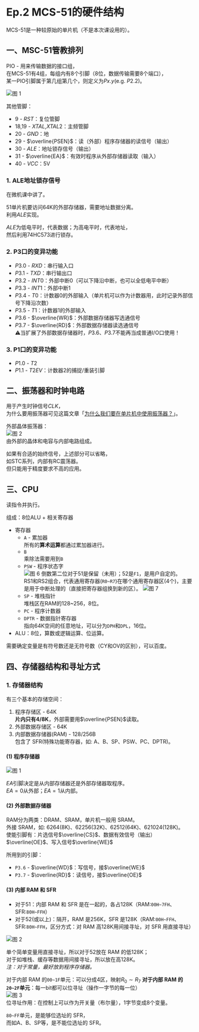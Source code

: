 # Ep.2 MCS-51的硬件结构

MCS-51是一种较原始的单片机（不是本次课设用的）。

## 一、MSC-51管教排列

PIO - 用来传输数据的接口组，  
在MCS-51有4组，每组内有8个引脚（8位，数据传输需要8个端口），  
某一PIO引脚属于第几组第几个，则定义为$Px.y$(e.g. $P2.2$)。

![图 1](images/2.MCS-51--09-20_09-59-32.png)

其他管脚：

* 9 - $RST$：复位管脚
* 18,19 - $XTAL$,$XTAL2$：主频管脚
* 20 - $GND$：地
* 29 - $\overline{PSEN}$：读（外部）程序存储器的读信号（输出）
* 30 - $ALE$：地址锁存信号（输出）
* 31 - $\overline{EA}$：有效时程序从外部存储器读取（输入）
* 40 - $VCC$：5V

### 1. ALE地址锁存信号

在微机课中讲了。

51单片机要访问64K的外部存储器，需要地址数据分离。  
利用$ALE$实现。

$ALE$为低电平时，代表数据；为高电平时，代表地址，  
然后利用74HC573进行锁存。

### 2. P3口的变异功能

* $P3.0$ - $RXD$：串行输入口
* $P3.1$ - $TXD$：串行输出口
* $P3.2$ - $INT0$：外部中断0（可以下降沿中断，也可以全低电平中断）
* $P3.3$ - $INT1$：外部中断1
* $P3.4$ - $T0$：计数器0的外部输入（单片机可以作为计数器用，此时记录外部信号下降沿次数）
* $P3.5$ - $T1$：计数器1的外部输入
* $P3.6$ - $\overline{WR}$：外部数据存储器写选通信号
* $P3.7$ - $\overline{RD}$：外部数据存储器读选通信号  
  ⚠当扩展了外部数据存储器时，$P3.6$、$P3.7$不能再当成普通I/O口使用！

### 3. P1口的变异功能

* $P1.0$ - $T2$
* $P1.1$ - $T2EV$：计数器2的捕捉/重装引脚

## 二、振荡器和时钟电路

用于产生时钟信号$CLK$，  
为什么要用振荡器可见这篇文章「[为什么我们要在单片机中使用振荡器？](https://baijiahao.baidu.com/s?id=1729642852420934881)」。

外部晶体振荡器：  
![图 2](images/2.MCS-51--09-20_10-35-29.png)  
由外部的晶体和电容与内部电路组成。

如果有合适的始终信号，上述部分可以省略，  
如STC系列，内部有RC震荡器。  
但只能用于精度要求不高的应用。

## 三、CPU

读指令并执行。

组成：8位ALU + 相关寄存器

* 寄存器
  * `A` - 累加器  
    所有的**算术运算**都通过累加器进行。
  * `B`  
    乘除法需要用到`B`
  * `PSW` - 程序状态字  
    ![图 6](images/2.MCS-51--09-20_11-03-50.png)
    倒数第二位对于51是保留（未用）；52是`F1`，是用户自定的。  
    RS1和RS2组合，代表通用寄存器(`R0~R7`)在哪个通用寄存器区(4个)，主要是用于中断处理的（直接把寄存器组换到新的区）。
    ![图 7](images/2.MCS-51--09-20_11-21-20.png)
  * `SP` - 堆栈指针  
    堆栈区在RAM的128~256，8位。
  * `PC` - 程序计数器
  * `DPTR` - 数据指针寄存器  
    指向64K空间的任意地址，可以分为`DPH`和`DPL`，16位。
* ALU：8位，算数或逻辑运算、位运算。

需要确定变量是有符号数还是无符号数（CY和OV的区别），可以百度。

## 四、存储器结构和寻址方式

### 1. 存储器结构

有三个基本的存储空间：

1. 程序存储区 - 64K  
   **片内只有4/8K**，外部需要用$\overline{PSEN}$读取。
2. 外部数据存储区 - 64K
3. 内部数据存储器(RAM) - 128/256B  
   包含了 SFR(特殊功能寄存器，如: A、B、SP、PSW、PC、DPTR)。

#### (1) 程序存储器

![图 1](images/2.MCS-51--09-27_10-14-53.png)

$EA$引脚决定是从内部存储器还是外部存储器取程序。  
$EA=0$从外部；$EA=1$从内部。

#### (2) 外部数据存储器

RAM分为两类：DRAM、SRAM，单片机一般用 SRAM。  
外接 SRAM，如: 6264(8K)、62256(32K)、62512(64K)、621024(128K)。  
使能引脚有：片选信号$\overline{CS}$、数据有效信号（输出）$\overline{OE}$、写入信号$\overline{WE}$

所用到的引脚：

* `P3.6` - $\overline{WD}$：写信号，接$\overline{WE}$
* `P3.7` - $\overline{RD}$：读信号，接$\overline{OE}$

#### (3) 内部 RAM 和 SFR

* 对于51：内部 RAM 和 SFR 是在一起的，各占128K（RAM:`00H~7FH`、SFR:`80H~FFH`）  
* 对于52(或以上)：隔开，RAM 是256K，SFR 是128K（RAM:`00H~FFH`、SFR:`80H~FFH`，区分方式：对 RAM 高128K用间接寻址，对 SFR 用直接寻址）

![图 2](images/2.MCS-51--09-27_10-56-57.png)

单个简单变量用直接寻址，所以对于52放在 RAM 的低128K；  
对于如堆栈、缓存等数据用间接寻址，所以放在高128K。  
*注：对于常量，最好放到程序存储器。*

对于内部 RAM 的`00~1F`单元：可以分成4区，映射$R_0\sim R_7$
**对于内部 RAM 的`20~2F`单元**：每一bit都可以位寻址（操作一字节的每一位）  
![图 3](images/2.MCS-51--09-27_11-18-36.png)  
位寻址作用：在控制上可以作为开关量（布尔量），1字节变成8个变量。

`80~FF`单元，是能够位选址的 SFR，  
而如A、B、SP等，是不能位选址的 SFR。
